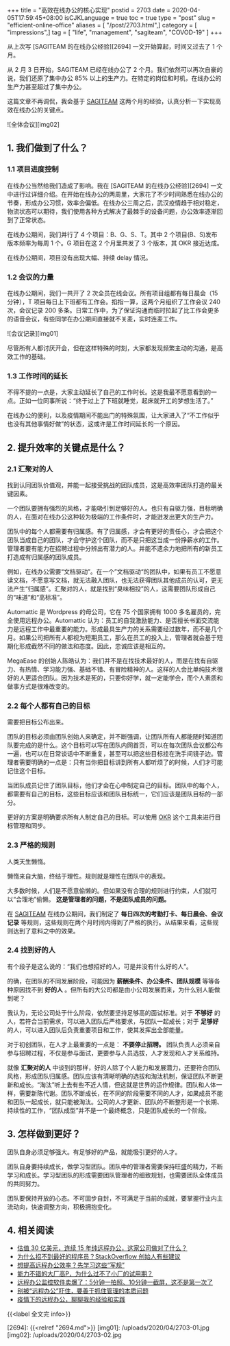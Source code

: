 +++
title = "高效在线办公的核心实现"
postid = 2703
date = 2020-04-05T17:59:45+08:00
isCJKLanguage = true
toc = true
type = "post"
slug = "efficient-online-office"
aliases = [ "/post/2703.html",]
category = [ "impressions",]
tag = [ "life", "management", "sagiteam", "COVOD-19" ]
+++

从上次写 [SAGITEAM 的在线办公经验][2694] 一文开始算起，时间又过去了 1 个月。

从 2 月 3 日开始，SAGITEAM 已经在线办公了 2 个月。我们依然可以再次自豪的说，我们还原了集中办公 85% 以上的生产力。在特定的岗位和时机，在线办公的生产力甚至超过了集中办公。

这篇文章不再调侃，我会基于 [SAGITEAM](/tag/sagiteam/) 这两个月的经验，认真分析一下实现高效在线办公的关键点。 <!--more-->

![全体会议][img02]

## 1. 我们做到了什么？ 

### 1.1 项目进度控制

在线办公当然给我们造成了影响。我在 [SAGITEAM 的在线办公经验][2694] 一文中进行过详细介绍。在开始在线办公的两周里，大家花了不少时间熟悉在线办公的节奏，形成办公习惯，效率会偏低。在线办公三周之后，武汉疫情趋于相对稳定，物流状态可以期待，我们使用各种方式解决了最棘手的设备问题，办公效率逐渐回到了正常状态。

在线办公期间，我们并行了 4 个项目：B、G、S、T。其中 2 个项目(B、S)发布版本频率为每周 1 个。G 项目在这 2 个月里共发了 3 个版本，其 OKR 接近达成。

在线办公期间，项目没有出现大幅、持续 delay 情况。

### 1.2 会议的力量

在线办公期间，我们一共开了 2 次全员在线会议。所有项目组都有每日晨会（15 分钟），T 项目每日上下班都有工作会。掐指一算，这两个月组织了工作会议 240 次，会议记录 200 多条。日常工作中，为了保证沟通而临时拉起了比工作会更多的语音会议，有些同学在办公期间直接就不关麦，实时连麦工作。

![会议记录][img01]

尽管所有人都讨厌开会，但在这样特殊的时刻，大家都发现频繁主动的沟通，是高效工作的基础。

### 1.3 工作时间的延长

不得不提的一点是，大家主动延长了自己的工作时长。这是我最不愿意看到的一点。正如一位同事所说：“终于过上了下班就睡觉，起床就开工的梦想生活了。”

在线办公的便利，以及疫情期间不能出门的特殊氛围，让大家进入了“不工作似乎也没有其他事情好做”的状态，这或许是工作时间延长的一个原因。

## 2. 提升效率的关键点是什么？

### 2.1 汇聚对的人

找到认同团队价值观，并能一起接受挑战的团队成员，这是高效率团队打造的最关键因素。

一个团队要拥有强烈的风格，才能吸引到足够好的人。也只有自驱力强，目标明确的人，在面对在线办公这种较为极端的工作条件时，才能迸发出更大的生产力。

团队中的每个人都需要有归属感。有了归属感，才会有更好的责任心，才会把这个团队当成自己的团队，才会守护这个团队，而不是只把这当成一份挣薪水的工作。管理者要有能力在招聘过程中分辨出有潜力的人。并能不遗余力地把所有的新员工打造成有归属感的团队成员。

例如，在线办公需要“文档驱动”。在一个”文档驱动“的团队中，如果有员工不愿意读文档，不愿意写文档，就无法融入团队，也无法获得团队其他成员的认可，更无法产生“归属感”。汇聚对的人，就是找到“臭味相投”的人，这需要团队形成自己的“味道”和“高标准”。

Automattic 是 Wordpress 的母公司，它在 75 个国家拥有 1000 多名雇员的，完全使用远程办公。Automattic 认为：员工的自我激励能力、是否擅长书面交流能力是远程工作中最重要的能力。形成最具生产力的关系需要经过数年，而不是几个月。如果公司把所有人都视为短期员工，那么在员工的投入上，管理者就会基于短期化形成截然不同的做法和态度。因此，忠诚应该是相互的。

MegaEase 的创始人陈皓认为：我们并不是在找技术最好的人，而是在找有自驱力、有热情、学习能力强、基础不错、有冒险精神的人。这样的人会比单纯技术很好的人更适合团队。因为技术是死的，只要你好学，就一定能学会，而个人素质和做事方式是很难改变的。

### 2.2 每个人都有自己的目标

需要把目标公布出来。

团队的目标必须由团队创始人来确定，并不断强调，让团队所有人都能随时知道团队要完成的是什么。这个目标可以写在团队内网首页，可以在每次团队会议都公布一遍，也可以在日常谈话中不断重复，甚至可以把这些目标挂在洗手间镜子边。管理者需要明确的一点是：只有当你把目标讲到所有人都听烦了的时候，人们才可能记住这个目标。

当团队成员记住了团队目标，他们才会在心中制定自己的目标。团队中的每个人，都需要有自己的目标，这些目标应该和团队目标统一，它们应该是团队目标的一部分。

更好的方案是明确要求所有人制定自己的目标。可以使用 [OKR](/tag/okr/) 这个工具来进行目标管理和同步。

### 2.3 严格的规则

人类天生懒惰。

懒惰来自大脑，终结于理性。规则就是理性在团队中的表现。

大多数时候，人们是不愿意偷懒的。但如果没有合理的规则进行约束，人们就可以“合理地”偷懒。 **这是管理者的问题，不是团队成员的问题。**

在 [SAGITEAM](/tag/sagiteam/) 在线办公期间，我们制定了 **每日四次的考勤打卡、每日晨会、会议记录** 等规则，这些规则在两个月时间内得到了严格的执行。从结果来看，这些规则达到了意料之中的效果。

### 2.4 找到好的人

有个段子是这么说的：“我们也想招好的人，可是并没有什么好的人”。

的确，在团队的不同发展阶段，可能因为 **薪酬条件、办公条件、团队规模** 等等各种原因找不到 **好的人** 。但所有的大公司都是由小公司发展而来，为什么别人能做到呢？

我认为，无论公司处于什么阶段，依然要坚持足够高的面试标准。对于 **不够好** 的人，若符合当前需求，可以进入团队后严格要求，与团队一起成长；对于 **足够好** 的人，可以进入团队后负责重要项目和工作，使其发挥出全部能量。

对于初创团队，在人才上最重要的一点是： **不要停止招聘。** 团队负责人必须亲自参与招聘过程，不仅是参与面试，更要参与人员选拔，人才发现和人才关系维持。

就像 **汇聚对的人** 中谈到的那样，好的人除了个人能力和发展潜力，还要符合团队风格，形成团队归属感。团队应该有清晰明确的选拔和淘汰机制，保证团队不断更新和成长。“淘汰”听上去有些不近人情，但这就是世界的运作规律。团队和人体一样，需要新陈代谢。团队不断成长，在不同的阶段需要不同的人才，如果成员不能和团队一起成长，就只能被淘汰。公司的人才更新、团队的不断整形是一个长期、持续性的工作，“团队成型”并不是一个最终概念，只是团队成长的一个阶段。

## 3. 怎样做到更好？

团队自身必须足够强大。有足够好的产品，就能吸引更好的人才。

团队自身要持续成长，做学习型团队。团队中的管理者需要保持旺盛的精力，不断学习和成长。学习型团队的形成需要团队管理者的细致规划，也需要团队全体成员的共同努力。

团队要保持开放的心态。不可固步自封，不可满足于当前的成就，要掌握行业内主流动向，快速调整方向，积极拥抱变化。

## 4. 相关阅读

- [估值 30 亿美元，连续 15 年纯远程办公，这家公司做对了什么？](https://mp.weixin.qq.com/s?__biz=MTMwNDMwODQ0MQ==&mid=2652868474&idx=1&sn=97acb6f19ddb6f9370824ef7358ba834)
- [为什么招不到最好的程序员？StackOverflow 创始人有些建议](https://mp.weixin.qq.com/s?__biz=MjM5MzA0OTkwMA==&mid=2651196256&idx=1&sn=ec8000f5a4d24650b307079b0909dbdc)
- [想提高远程办公效率？先学习这些“军规”](https://mp.weixin.qq.com/s?__biz=MTA3NDM1MzUwMQ==&mid=2651992460&idx=1&sn=a8b040200c5a7c4633eb067e2f80cfba)
- [能力不错的大厂高P，为什么过不了小厂的试用期？ ](https://mp.weixin.qq.com/s?__biz=MzAxNDUzMTk0MA==&mid=2247483851&idx=1&sn=ac098c628f7ee3799059275846b00853)
- [远程办公监控软件卖爆了：5分钟一拍照、10分钟一截屏，这不是第一次了](https://mp.weixin.qq.com/s?__biz=MzU1NDA4NjU2MA==&mid=2247501158&idx=1&sn=cbe47ac6e30fc5d19bc8233a65023c79)
- [别被“远程办公”吓住，要善于抓住管理的本质问题](https://www.infoq.cn/article/xbVRSpbrOR5FyHIDbrVG)
- [疫情下的远程办公，聊聊我的经验和实践](https://www.infoq.cn/article/fVAkBmhfwVaQ7868BT3g)

{{<label 全文完 info>}}

[2694]: {{<relref "2694.md">}}
[img01]: /uploads/2020/04/2703-01.jpg
[img02]: /uploads/2020/04/2703-02.jpg